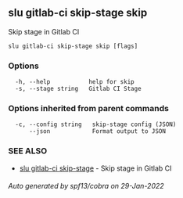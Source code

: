 ## slu gitlab-ci skip-stage skip

Skip stage in Gitlab CI

```
slu gitlab-ci skip-stage skip [flags]
```

### Options

```
  -h, --help           help for skip
  -s, --stage string   Gitlab CI Stage
```

### Options inherited from parent commands

```
  -c, --config string   skip-stage config (JSON)
      --json            Format output to JSON
```

### SEE ALSO

* [slu gitlab-ci skip-stage](slu_gitlab-ci_skip-stage.md)	 - Skip stage in Gitlab CI

###### Auto generated by spf13/cobra on 29-Jan-2022
